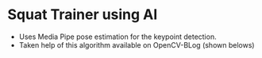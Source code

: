 # Squat Trainer using AI



- Uses Media Pipe pose estimation for the keypoint detection.
- Taken help of this algorithm available on OpenCV-BLog (shown belows)
